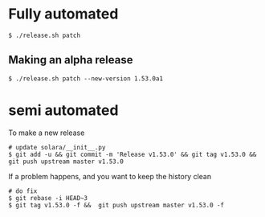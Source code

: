 
# Fully automated

    $ ./release.sh patch


## Making an alpha release


    $ ./release.sh patch --new-version 1.53.0a1


# semi automated
To make a new release
```
# update solara/__init__.py
$ git add -u && git commit -m 'Release v1.53.0' && git tag v1.53.0 && git push upstream master v1.53.0
```


If a problem happens, and you want to keep the history clean
```
# do fix
$ git rebase -i HEAD~3
$ git tag v1.53.0 -f &&  git push upstream master v1.53.0 -f
```
